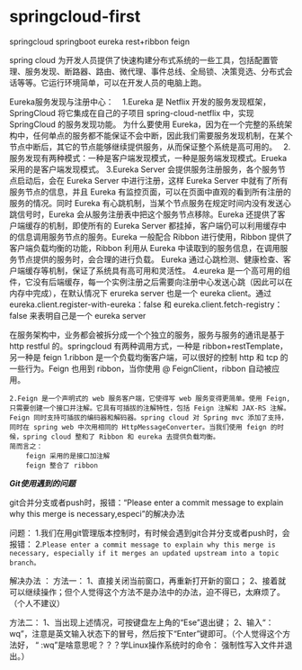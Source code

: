 # springcloud-first
springcloud  springboot  eureka  rest+ribbon  feign
 
 
spring cloud 为开发人员提供了快速构建分布式系统的一些工具，包括配置管理、服务发现、断路器、路由、微代理、事件总线、全局锁、决策竞选、分布式会话等等。它运行环境简单，可以在开发人员的电脑上跑。
 
 
Eureka服务发现与注册中心：
    1.Eureka 是 Netflix 开发的服务发现框架，SpringCloud 将它集成在自己的子项目 spring-cloud-netflix 中，实现 SpringCloud 的服务发现功能。
为什么要使用 Eureka，因为在一个完整的系统架构中，任何单点的服务都不能保证不会中断，因此我们需要服务发现机制，在某个节点中断后，其它的节点能够继续提供服务，从而保证整个系统是高可用的。
    2.服务发现有两种模式：一种是客户端发现模式，一种是服务端发现模式。Erueka 采用的是客户端发现模式。
    3.Eureka Server 会提供服务注册服务，各个服务节点启动后，会在 Eureka Server 中进行注册，这样 Eureka Server 中就有了所有服务节点的信息，并且 Eureka 有监控页面，可以在页面中直观的看到所有注册的服务的情况。同时 Eureka 有心跳机制，当某个节点服务在规定时间内没有发送心跳信号时，Eureka 会从服务注册表中把这个服务节点移除。Eureka 还提供了客户端缓存的机制，即使所有的 Eureka Server 都挂掉，客户端仍可以利用缓存中的信息调用服务节点的服务。Eureka 一般配合 Ribbon 进行使用，Ribbon 提供了客户端负载均衡的功能，Ribbon 利用从 Eureka 中读取到的服务信息，在调用服务节点提供的服务时，会合理的进行负载。
        Eureka 通过心跳检测、健康检查、客户端缓存等机制，保证了系统具有高可用和灵活性。
    4.eureka 是一个高可用的组件，它没有后端缓存，每一个实例注册之后需要向注册中心发送心跳（因此可以在内存中完成），在默认情况下 erureka server 也是一个 eureka client。通过 eureka.client.register-with-eureka：false 和 eureka.client.fetch-registry：false 来表明自己是一个 eureka server
 
     
在服务架构中，业务都会被拆分成一个个独立的服务，服务与服务的通讯是基于 http restful 的。springcloud 有两种调用方式，一种是 ribbon+restTemplate，另一种是 feign
    1.ribbon 是一个负载均衡客户端，可以很好的控制 http 和 tcp 的一些行为。Feign 也用到 ribbon，当你使用 @ FeignClient，ribbon 自动被应用。

    2.Feign 是一个声明式的 web 服务客户端，它使得写 web 服务变得更简单。使用 Feign, 只需要创建一个接口并注解。它具有可插拔的注解特性，包括 Feign 注解和 JAX-RS 注解。Feign 同时支持可插拔的编码器和解码器。spring cloud 对 Spring mvc 添加了支持，同时在 spring web 中次用相同的 HttpMessageConverter。当我们使用 feign 的时候，spring cloud 整和了 Ribbon 和 eureka 去提供负载均衡。
    简而言之：
        feign 采用的是接口加注解
        feign 整合了 ribbon
 
 
 
 
 
_______________________________________Git使用遇到的问题_______________________________________

git合并分支或者push时，报错：“Please enter a commit message to explain why this merge is necessary,especi”的解决办法

问题：
1.我们在用git管理版本控制时，有时候会遇到git合并分支或者push时，会报错：
2.`Please enter a commit message to explain why this merge is necessary,
  especially if it merges an updated upstream into a topic branch。`
  
解决办法 ：
方法一： 
1、直接关闭当前窗口，再重新打开新的窗口； 
2、接着就可以继续操作；但个人觉得这个方法不是办法中的办法，迫不得已，太麻烦了。（个人不建议）

方法二： 
1、当出现上述情况，可按键盘左上角的“Ese”退出键； 
2、输入“：wq”，注意是英文输入状态下的冒号，然后按下“Enter”键即可。（个人觉得这个方法好， “ :wq”是啥意思呢？？？学Linux操作系统时的命令： 强制性写入文件并退出。）
